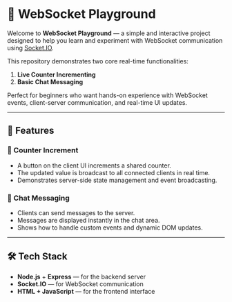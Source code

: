 # 🧪 WebSocket Playground

Welcome to **WebSocket Playground** — a simple and interactive project designed to help you learn and experiment with WebSocket communication using [Socket.IO](https://socket.io/).

This repository demonstrates two core real-time functionalities:

1. **Live Counter Incrementing**
2. **Basic Chat Messaging**

Perfect for beginners who want hands-on experience with WebSocket events, client-server communication, and real-time UI updates.

---

## 🚀 Features

### 🔢 Counter Increment

- A button on the client UI increments a shared counter.
- The updated value is broadcast to all connected clients in real time.
- Demonstrates server-side state management and event broadcasting.

### 💬 Chat Messaging

- Clients can send messages to the server.
- Messages are displayed instantly in the chat area.
- Shows how to handle custom events and dynamic DOM updates.

---

## 🛠️ Tech Stack

- **Node.js** + **Express** — for the backend server
- **Socket.IO** — for WebSocket communication
- **HTML + JavaScript** — for the frontend interface
